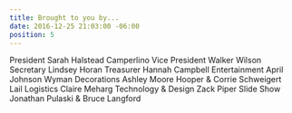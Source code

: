 ```yaml
---
title: Brought to you by...
date: 2016-12-25 21:03:00 -06:00
position: 5
---
```


President              Sarah Halstead Camperlino
Vice President	       Walker Wilson
Secretary	       Lindsey Horan
Treasurer	       Hannah Campbell
Entertainment          April Johnson Wyman
Decorations            Ashley Moore Hooper & Corrie Schweigert Lail
Logistics              Claire Meharg
Technology & Design    Zack Piper
Slide Show             Jonathan Pulaski & Bruce Langford
